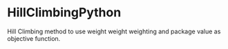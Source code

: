 # HillClimbingPython
Hill Climbing method to use weight weight weighting and package value as objective function.
